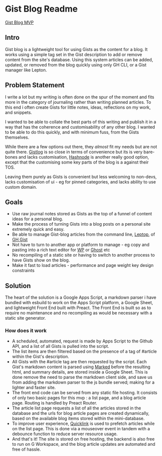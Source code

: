 # Gist Blog Readme

[Gist Blog MVP](https://monkfish-app-abpdm.ondigitalocean.app/)

## Intro
Gist blog is a lightweight tool for using Gists as the content for a blog. It works using a simple tag set in the Gist description to add or remove content from the site's database. Using this system articles can be added, updated, or removed from the blog quickly using only GH CLI, or a Gist manager like Lepton.

## Problem Statement
I write a lot but my writing is often done on the spur of the moment and fits more in the category of journaling rather than writing planned articles. To this end i often create Gists for little notes, ideas, reflections on my work, and snippets.

I wanted to be able to collate the best parts of this writing and publish it in a way that has the coherence and customisability of any other blog. I wanted to be able to do this quickly, and with minimum fuss, from the Gists themselves.

While there are a few options out there, they _almost_ fit my needs but are not quite there. [Gistlog](https://gistlog.co/) is so close in terms of convenience but its is very bare-bones and lacks customisation, [Hashnode](https://hashnode.com/) is another really good option, except that the customising some key parts of the blog is a against their TOS.

Leaving them purely as Gists is convenient but less welcoming to non-devs, lacks customisation of ui - eg for pinned categories, and lacks ability to use custom domain.

## Goals 
- Use raw journal notes stored as Gists as the top of a funnel of content ideas for a personal blog.
- Make the process of turning Gists into a blog posts on a personal site extremely quick and easy. 
- Be able to manage Gist-blog articles from the command line, [Leptop](https://github.com/hackjutsu/Lepton), of [GH Gist](https://gist.github.com/)
- Not have to turn to another app or platform to manage - eg copy and pasting into a rich text editor for [WP](https://wordpress.com/) or [Ghost](https://ghost.org/) etc
- No recompiling of a static site or having to switch to another process to have Gists show on the blog.
- Make it fast to load articles - performance and page weight key design constraints

## Solution 
The heart of the solution is a Google Apps Script, a markdown parser i have bundled with esbuild to work on the Apps Script platform, a Google Sheet, and lightweight Front End built with Preact. 
The Front End is built so as to require no maintenance and no recompiling as would be necessary with a static site generator. 

### How does it work
- A scheduled, automated, request is made by Apps Script to the Github API, and a list of all Gists is pulled into the script. 
- The list items are then filtered based on the presence of a tag of #article within the Gist's description. 
- All Gists with the #article tag are then requested by the script. Each Gist's markdown content is parsed using [Marked](https://github.com/markedjs/marked)  before the resulting html, and summary details, are stored inside a Google Sheet.  This is done remove the need to parse the markdown client side, and save us from adding the markdown parser to the js bundle served; making for a lighter and faster site. 
- The front end code can be served from any static file hosting. It consists of only two basic pages for this mvp :  a list page, and a blog article page. Routing is handled by Preact Router.
- The article list page requests a list of all the articles stored in the database and the urls for blog article pages are created dynamically, based on the available blog items stored within the mini-database.
- To improve user experience, [Quicklink](https://github.com/GoogleChromeLabs/quicklink) is used to prefetch articles while on the list page. This is done via a mouseover event in tandem with a debounce function to reduce server resource usage. 
- And that's it! The site is stored on free hosting, the backend is also free to run on G Workspace, and the blog article updates are automated and free of hassle. 


